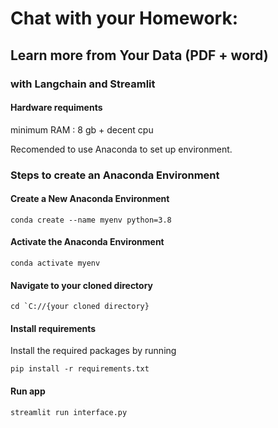 # Chat with your Homework:

## Learn more from Your Data (PDF + word) 
### with Langchain and Streamlit

#### Hardware requiments

minimum RAM : 8 gb +
decent cpu 

Recomended to use Anaconda to set up environment.

### Steps to create an Anaconda Environment
#### Create a New Anaconda Environment

```
conda create --name myenv python=3.8
```

#### Activate the Anaconda Environment

```
conda activate myenv
```

#### Navigate to your cloned directory

```
cd `C://{your cloned directory}
```

#### Install requirements
Install the required packages by running

```
pip install -r requirements.txt
```

#### Run app
```
streamlit run interface.py
```